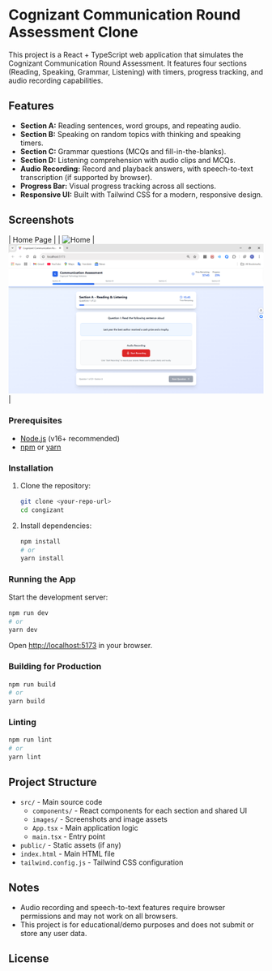 # Cognizant Communication Round Assessment Clone

This project is a React + TypeScript web application that simulates the Cognizant Communication Round Assessment. It features four sections (Reading, Speaking, Grammar, Listening) with timers, progress tracking, and audio recording capabilities.

## Features

- **Section A:** Reading sentences, word groups, and repeating audio.
- **Section B:** Speaking on random topics with thinking and speaking timers.
- **Section C:** Grammar questions (MCQs and fill-in-the-blanks).
- **Section D:** Listening comprehension with audio clips and MCQs.
- **Audio Recording:** Record and playback answers, with speech-to-text transcription (if supported by browser).
- **Progress Bar:** Visual progress tracking across all sections.
- **Responsive UI:** Built with Tailwind CSS for a modern, responsive design.

## Screenshots

| Home Page |
| ![Home](C:src\Images\main_page.png) | 
![Progress](src\Images\Sections.png) |


### Prerequisites

- [Node.js](https://nodejs.org/) (v16+ recommended)
- [npm](https://www.npmjs.com/) or [yarn](https://yarnpkg.com/)

### Installation

1. Clone the repository:
   ```sh
   git clone <your-repo-url>
   cd congizant
   ```

2. Install dependencies:
   ```sh
   npm install
   # or
   yarn install
   ```

### Running the App

Start the development server:
```sh
npm run dev
# or
yarn dev
```
Open [http://localhost:5173](http://localhost:5173) in your browser.

### Building for Production

```sh
npm run build
# or
yarn build
```

### Linting

```sh
npm run lint
# or
yarn lint
```

## Project Structure

- `src/` - Main source code
  - `components/` - React components for each section and shared UI
  - `images/` - Screenshots and image assets
  - `App.tsx` - Main application logic
  - `main.tsx` - Entry point
- `public/` - Static assets (if any)
- `index.html` - Main HTML file
- `tailwind.config.js` - Tailwind CSS configuration

## Notes

- Audio recording and speech-to-text features require browser permissions and may not work on all browsers.
- This project is for educational/demo purposes and does not submit or store any user data.

## License


